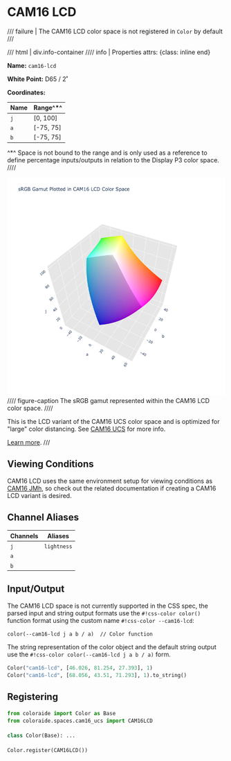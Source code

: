 # CAM16 LCD

/// failure | The CAM16 LCD color space is not registered in `Color` by default
///

/// html | div.info-container
//// info | Properties
    attrs: {class: inline end}

**Name:** `cam16-lcd`

**White Point:** D65 / 2˚

**Coordinates:**

Name | Range^\*^
---- | -----
`j`  | [0, 100]
`a`  | [-75, 75]
`b`  | [-75, 75]

^\*^ Space is not bound to the range and is only used as a reference to define percentage inputs/outputs in
relation to the Display P3 color space.
////

![CAM16 LCD](../images/cam16-lcd-3d.png)
//// figure-caption
The sRGB gamut represented within the CAM16 LCD color space.
////

This is the LCD variant of the CAM16 UCS color space and is optimized for "large" color distancing. See
[CAM16 UCS](./cam16_ucs.md) for more info.

[Learn more](https://doi.org/10.1002/col.22131).
///

## Viewing Conditions

CAM16 LCD uses the same environment setup for viewing conditions as [CAM16 JMh](./cam16.md), so check out the
related documentation if creating a CAM16 LCD variant is desired.

## Channel Aliases

Channels | Aliases
-------- | -------
`j`      | `lightness`
`a`      |
`b`      |

## Input/Output

The CAM16 LCD space is not currently supported in the CSS spec, the parsed input and string output formats use
the `#!css-color color()` function format using the custom name `#!css-color --cam16-lcd`:

```css-color
color(--cam16-lcd j a b / a)  // Color function
```

The string representation of the color object and the default string output use the
`#!css-color color(--cam16-lcd j a b / a)` form.

```py play
Color("cam16-lcd", [46.026, 81.254, 27.393], 1)
Color("cam16-lcd", [68.056, 43.51, 71.293], 1).to_string()
```

## Registering

```py
from coloraide import Color as Base
from coloraide.spaces.cam16_ucs import CAM16LCD

class Color(Base): ...

Color.register(CAM16LCD())
```
